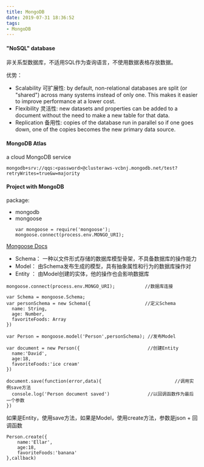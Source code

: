 ```yaml
---
title: MongoDB
date: 2019-07-31 18:36:52
tags:
- MongoDB
---
```

#### "NoSQL" database
非关系型数据库，不适用SQL作为查询语言，不使用数据表格存放数据。

优势：
+ Scalability 可扩展性: by default, non-relational databases are split (or "shared") across many systems instead of only one. This makes it easier to improve performance at a lower cost.
+ Flexibility 灵活性: new datasets and properties can be added to a document without the need to make a new table for that data.
+ Replication 备用性: copies of the database run in parallel so if one goes down, one of the copies becomes the new primary data source.

#### MongoDB Atlas
a cloud MongoDB service
```
mongodb+srv://qqs:<password>@clusteraws-vcbnj.mongodb.net/test?retryWrites=true&w=majority
```
#### Project with MongoDB
package:<br>
+ mongodb
+ mongoose
    ```
    var mongoose = require('mongoose');
    mongoose.connect(process.env.MONGO_URI);
    ```
[Mongoose Docs](https://mongoosejs.com/docs/guide.html "see the mongoose docs")
+ Schema：  一种以文件形式存储的数据库模型骨架，不具备数据库的操作能力
+ Model：  由Schema发布生成的模型，具有抽象属性和行为的数据库操作对
+ Entity ：  由Model创建的实体，他的操作也会影响数据库


```
mongoose.connect(process.env.MONGO_URI);           //数据库连接

var Schema = mongoose.Schema;
var personSchema = new Schema({                    //定义Schema
  name: String,
  age: Number,
  favoriteFoods: Array
})

var Person = mongoose.model('Person',personSchema); //发布Model

var document = new Person({                         //创建Entity
  name:'David',
  age:18,
  favoriteFoods:'ice cream'
})

document.save(function(error,data){                           //调用实例save方法
  console.log('Person document saved')              //以回调函数作为最后一个参数
})
```
如果是Entity，使用save方法，如果是Model，使用create方法，参数是json + 回调函数
```
Person.create({
    name:'Ellar',
    age:18,
    favoriteFoods:'banana'
},callback)
```
